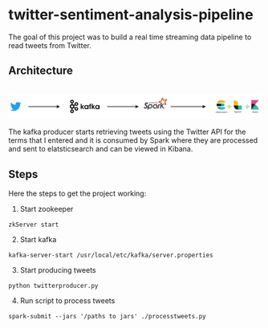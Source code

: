 # twitter-sentiment-analysis-pipeline
The goal of this project was to build a real time streaming data pipeline to read tweets from Twitter.


## Architecture

   </br><img src="architecture.png" width="800" height=auto />

The kafka producer starts retrieving tweets using the Twitter API for the terms that I entered and it is consumed by Spark where they are processed and sent to elatsticsearch and can be viewed in Kibana.

## Steps 

Here the steps to get the project working:

1. Start zookeeper
```
zkServer start
```
2. Start kafka
```
kafka-server-start /usr/local/etc/kafka/server.properties
```
3. Start producing tweets
```
python twitterproducer.py
```
4. Run script to process tweets
```
spark-submit --jars '/paths to jars' ./processtweets.py
```
 
